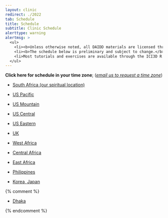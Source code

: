 ```yaml
---
layout: clinic
redirect: ./2022
tab: Schedule
title: Schedule
subtitle: Clinic Schedule
alerttype: warning
alertmsg: >
  <ul>
    <li><b>Unless otherwise noted, all DAIDD materials are licensed through a <a rel="license" href="http://creativecommons.org/licenses/by/4.0/">CC-BY International License</a>.</b> <a rel="license" href="../license.html">Click here for license details</a>.</li>
    <li><b>The schedule below is preliminary and subject to change.</b> Materials linked from this page are also subject to change and should not be considered final until the conclusion of the relevant session.</li>
    <li>Most tutorials and exercises are available through the ICI3D R package. Additional materials are linked from the <a href='../resources'>Resources</a> page.</li>
  </ul>
---
```


__Click here for schedule in your time zone__; (_[email us to request a time zone](mailto:dushoff@mcmaster.ca)_)

* [South Africa (our spiritual location)](time10)

* [US Pacific](time00)
* [US Mountain](time01)
* [US Central](time02)
* [US Eastern](time03)
* [UK](time08)
* [West Africa](time09)
* [Central Africa](time10)
* [East Africa](time11)
* [Philippines](time16)
* [Korea, Japan](time17)

{% comment %} 

* [Dhaka](time14)

{% endcomment %} 
